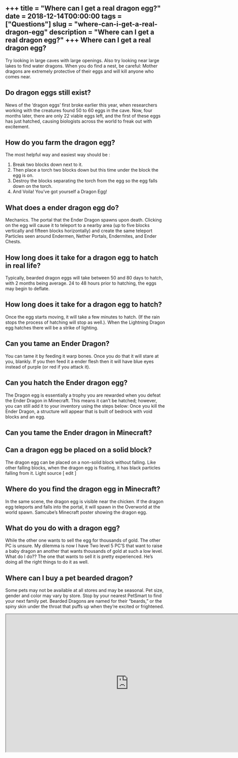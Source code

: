 +++
title = "Where can I get a real dragon egg?"
date = 2018-12-14T00:00:00
tags = ["Questions"]
slug = "where-can-i-get-a-real-dragon-egg"
description = "Where can I get a real dragon egg?"
+++
Where can I get a real dragon egg?
----------------------------------

Try looking in large caves with large openings. Also try looking near large lakes to find water dragons. When you do find a nest, be careful: Mother dragons are extremely protective of their eggs and will kill anyone who comes near.

Do dragon eggs still exist?
---------------------------

News of the ‘dragon eggs’ first broke earlier this year, when researchers working with the creatures found 50 to 60 eggs in the cave. Now, four months later, there are only 22 viable eggs left, and the first of these eggs has just hatched, causing biologists across the world to freak out with excitement.

How do you farm the dragon egg?
-------------------------------

The most helpful way and easiest way should be :

1. Break two blocks down next to it.
2. Then place a torch two blocks down but this time under the block the egg is on.
3. Destroy the blocks separating the torch from the egg so the egg falls down on the torch.
4. And Voila! You’ve got yourself a Dragon Egg!

What does a ender dragon egg do?
--------------------------------

Mechanics. The portal that the Ender Dragon spawns upon death. Clicking on the egg will cause it to teleport to a nearby area (up to five blocks vertically and fifteen blocks horizontally) and create the same teleport Particles seen around Endermen, Nether Portals, Endermites, and Ender Chests.

How long does it take for a dragon egg to hatch in real life?
-------------------------------------------------------------

Typically, bearded dragon eggs will take between 50 and 80 days to hatch, with 2 months being average. 24 to 48 hours prior to hatching, the eggs may begin to deflate.

How long does it take for a dragon egg to hatch?
------------------------------------------------

Once the egg starts moving, it will take a few minutes to hatch. (If the rain stops the process of hatching will stop as well.). When the Lightning Dragon egg hatches there will be a strike of lighting.

Can you tame an Ender Dragon?
-----------------------------

You can tame it by feeding it warp bones. Once you do that it will stare at you, blankly. If you then feed it a ender flesh then it will have blue eyes instead of purple (or red if you attack it).

Can you hatch the Ender dragon egg?
-----------------------------------

The Dragon egg is essentially a trophy you are rewarded when you defeat the Ender Dragon in Minecraft. This means it can’t be hatched; however, you can still add it to your inventory using the steps below: Once you kill the Ender Dragon, a structure will appear that is built of bedrock with void blocks and an egg.

Can you tame the Ender dragon in Minecraft?
-------------------------------------------

Can a dragon egg be placed on a solid block?
--------------------------------------------

The dragon egg can be placed on a non-solid block without falling. Like other falling blocks, when the dragon egg is floating, it has black particles falling from it. Light source \[ edit \]

Where do you find the dragon egg in Minecraft?
----------------------------------------------

In the same scene, the dragon egg is visible near the chicken. If the dragon egg teleports and falls into the portal, it will spawn in the Overworld at the world spawn. Samcube’s Minecraft poster showing the dragon egg.

What do you do with a dragon egg?
---------------------------------

While the other one wants to sell the egg for thousands of gold. The other PC is unsure. My dilemma is now I have Two level 5 PC’S that want to raise a baby dragon an another that wants thousands of gold at such a low level. What do I do?? The one that wants to sell it is pretty experienced. He’s doing all the right things to do it as well.

Where can I buy a pet bearded dragon?
-------------------------------------

Some pets may not be available at all stores and may be seasonal. Pet size, gender and color may vary by store. Stop by your nearest PetSmart to find your next family pet. Bearded Dragons are named for their “beards,” or the spiny skin under the throat that puffs up when they’re excited or frightened.

<iframe allow="accelerometer; autoplay; clipboard-write; encrypted-media; gyroscope; picture-in-picture" allowfullscreen="" class="__youtube_prefs__  epyt-is-override  no-lazyload" data-no-lazy="1" data-origheight="433" data-origwidth="770" data-skipgform_ajax_framebjll="" height="433" id="_ytid_72055" loading="lazy" src="https://www.youtube.com/embed/NoONQiI-JVo?enablejsapi=1&autoplay=0&cc_load_policy=0&cc_lang_pref=&iv_load_policy=1&loop=0&modestbranding=0&rel=1&fs=1&playsinline=0&autohide=2&theme=dark&color=red&controls=1&" title="YouTube player" width="770"></iframe>